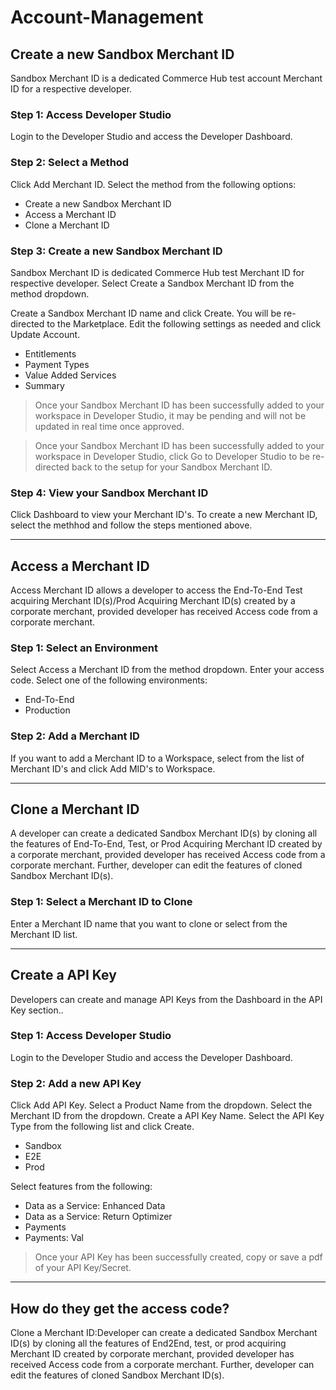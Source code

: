 # Account-Management

## Create a new Sandbox Merchant ID

Sandbox Merchant ID is a dedicated Commerce Hub test account Merchant ID for a respective developer.

### Step 1: Access Developer Studio

Login to the Developer Studio and access the Developer Dashboard. 

### Step 2: Select a Method

Click Add Merchant ID. Select the method from the following options:

- Create a new Sandbox Merchant ID 
- Access a Merchant ID
- Clone a Merchant ID

### Step 3: Create a new Sandbox Merchant ID

Sandbox Merchant ID is dedicated Commerce Hub test Merchant ID for respective developer.
Select Create a Sandbox Merchant ID from the method dropdown. 

Create a Sandbox Merchant ID name and click Create. You will be re-directed to the Marketplace. Edit the following settings as needed and click Update Account.

- Entitlements
- Payment Types
- Value Added Services
- Summary


<!-- theme: info -->
> Once your Sandbox Merchant ID has been successfully added to your workspace in Developer Studio, it may be pending and will not be updated in real time once approved.

<!-- theme: info -->
>Once your Sandbox Merchant ID has been successfully added to your workspace in Developer Studio, click Go to Developer Studio to be re-directed back to the setup for your Sandbox Merchant ID. 


### Step 4: View your Sandbox Merchant ID

Click Dashboard to view your Merchant ID's. To create a new Merchant ID, select the methhod and follow the steps mentioned above. 

---

## Access a Merchant ID

Access Merchant ID allows a developer to access the End-To-End Test acquiring Merchant ID(s)/Prod Acquiring Merchant ID(s) created by a corporate merchant, provided developer has received Access code from a corporate merchant.

### Step 1: Select an Environment

Select Access a Merchant ID from the method dropdown. Enter your access code. Select one of the following environments:

- End-To-End
- Production

### Step 2: Add a Merchant ID

If you want to add a Merchant ID to a Workspace, select from the list of Merchant ID's and click Add MID's to Workspace.

---

## Clone a Merchant ID

A developer can create a dedicated Sandbox Merchant ID(s) by cloning all the features of End-To-End, Test, or Prod Acquiring Merchant ID created by a corporate merchant, provided developer has received Access code from a corporate merchant. Further, developer can edit the features of cloned Sandbox Merchant ID(s).

### Step 1: Select a Merchant ID to Clone

Enter a Merchant ID name that you want to clone or select from the Merchant ID list. 

--- 

## Create a API Key

Developers can create and manage API Keys from the Dashboard in the API Key section..

### Step 1: Access Developer Studio

Login to the Developer Studio and access the Developer Dashboard. 

### Step 2: Add a new API Key

Click Add API Key. Select a Product Name from the dropdown. Select the Merchant ID from the dropdown. Create a API Key Name. Select the API Key Type from the following list and click Create.

- Sandbox
- E2E
- Prod

Select features from the following:

- Data as a Service: Enhanced Data 
- Data as a Service: Return Optimizer
- Payments
- Payments: Val

<!-- theme: info -->
> Once your API Key has been successfully created, copy or save a pdf of your API Key/Secret.

---

## How do they get the access code?

Clone a Merchant ID:Developer can create a dedicated Sandbox Merchant ID(s) by cloning all the features of End2End, test, or prod acquiring Merchant ID created by corporate merchant, provided developer has received Access code from a corporate merchant. Further, developer can edit the features of cloned Sandbox Merchant ID(s).
